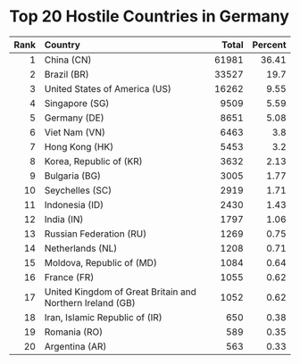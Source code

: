 # Top 20 Hostile Countries in Germany

| Rank | Country | Total | Percent |
| ---: | :------ | ----: | ------: |
| 1 | China (CN) | 61981 | 36.41 |
| 2 | Brazil (BR) | 33527 | 19.7 |
| 3 | United States of America (US) | 16262 | 9.55 |
| 4 | Singapore (SG) | 9509 | 5.59 |
| 5 | Germany (DE) | 8651 | 5.08 |
| 6 | Viet Nam (VN) | 6463 | 3.8 |
| 7 | Hong Kong (HK) | 5453 | 3.2 |
| 8 | Korea, Republic of (KR) | 3632 | 2.13 |
| 9 | Bulgaria (BG) | 3005 | 1.77 |
| 10 | Seychelles (SC) | 2919 | 1.71 |
| 11 | Indonesia (ID) | 2430 | 1.43 |
| 12 | India (IN) | 1797 | 1.06 |
| 13 | Russian Federation (RU) | 1269 | 0.75 |
| 14 | Netherlands (NL) | 1208 | 0.71 |
| 15 | Moldova, Republic of (MD) | 1084 | 0.64 |
| 16 | France (FR) | 1055 | 0.62 |
| 17 | United Kingdom of Great Britain and Northern Ireland (GB) | 1052 | 0.62 |
| 18 | Iran, Islamic Republic of (IR) | 650 | 0.38 |
| 19 | Romania (RO) | 589 | 0.35 |
| 20 | Argentina (AR) | 563 | 0.33 |

